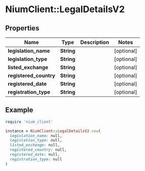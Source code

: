 # NiumClient::LegalDetailsV2

## Properties

| Name | Type | Description | Notes |
| ---- | ---- | ----------- | ----- |
| **legislation_name** | **String** |  | [optional] |
| **legislation_type** | **String** |  | [optional] |
| **listed_exchange** | **String** |  | [optional] |
| **registered_country** | **String** |  | [optional] |
| **registered_date** | **String** |  | [optional] |
| **registration_type** | **String** |  | [optional] |

## Example

```ruby
require 'nium_client'

instance = NiumClient::LegalDetailsV2.new(
  legislation_name: null,
  legislation_type: null,
  listed_exchange: null,
  registered_country: null,
  registered_date: null,
  registration_type: null
)
```


